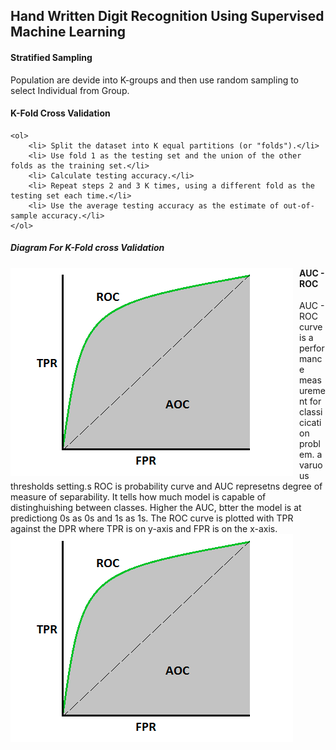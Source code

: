 ## Hand Written Digit Recognition Using Supervised Machine Learning

#### Stratified Sampling

Population are devide into K-groups and then use random sampling to select Individual from Group.

#### K-Fold Cross Validation

	<ol>
		<li> Split the dataset into K equal partitions (or "folds").</li>
		<li> Use fold 1 as the testing set and the union of the other folds as the training set.</li>
		<li> Calculate testing accuracy.</li>
		<li> Repeat steps 2 and 3 K times, using a different fold as the testing set each time.</li>
		<li> Use the average testing accuracy as the estimate of out-of-sample accuracy.</li>
	</ol>

##### Diagram For K-Fold cross Validation
<img src="https://github.com/Arx1971/Handwritten-Digit-Recognition/blob/master/TPR_vs_FPR.png"
     alt="TPR_VS_FPR"
     style="float: left; margin-right: 10px;" />
     
#### AUC - ROC

AUC - ROC curve is a performance measurement for classicication problem. a varuous thresholds setting.s ROC is probability curve and AUC represetns degree of measure of separability. It tells how much model is capable of distinghuishing between classes. Higher the AUC, btter the model is at predictiong 0s as 0s and 1s as 1s. The ROC curve is plotted with TPR against the DPR where TPR is on y-axis and FPR is on the x-axis.
<img src="https://github.com/Arx1971/Handwritten-Digit-Recognition/blob/master/TPR_vs_FPR.png"
     alt="TPR_VS_FPR"
     style="float: left; margin-right: 10px;" />
